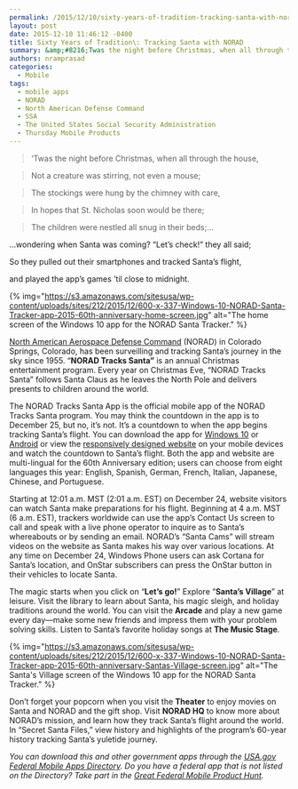 ```yaml
---
permalink: /2015/12/10/sixty-years-of-tradition-tracking-santa-with-norad/
layout: post
date: 2015-12-10 11:46:12 -0400
title: Sixty Years of Tradition\: Tracking Santa with NORAD
summary: &amp;#8216;Twas the night before Christmas, when all through the house, Not a creature was stirring, not even a mouse; The stockings were hung by the chimney with care, In hopes that St. Nicholas soon would be there; The children were nestled all snug in their beds;&amp;#8230; &amp;#8230;wondering when Santa was coming? &ldquo;Let&rsquo;s check!&rdquo; they all
authors: nramprasad
categories:
  - Mobile
tags:
  - mobile apps
  - NORAD
  - North American Defense Command
  - SSA
  - The United States Social Security Administration
  - Thursday Mobile Products
---
```


> &#8216;Twas the night before Christmas, when all through the house,
  
> Not a creature was stirring, not even a mouse;
  
> The stockings were hung by the chimney with care,
  
> In hopes that St. Nicholas soon would be there;
  
> The children were nestled all snug in their beds;&#8230;

&#8230;wondering when Santa was coming? “Let’s check!” they all said;
  
So they pulled out their smartphones and tracked Santa’s flight,
  
and played the app’s games ’til close to midnight.

{% img="https://s3.amazonaws.com/sitesusa/wp-content/uploads/sites/212/2015/12/600-x-337-Windows-10-NORAD-Santa-Tracker-app-2015-60th-anniversary-home-screen.jpg" alt="The home screen of the Windows 10 app for the NORAD Santa Tracker." %}

[North American Aerospace Defense Command](https://en.wikipedia.org/wiki/North_American_Aerospace_Defense_Command) (NORAD) in Colorado Springs, Colorado, has been surveilling and tracking Santa’s journey in the sky since 1955. “**NORAD Tracks Santa&#8221;** is an annual Christmas entertainment program. Every year on Christmas Eve, &#8220;NORAD Tracks Santa&#8221; follows Santa Claus as he leaves the North Pole and delivers presents to children around the world.

The NORAD Tracks Santa App is the official mobile app of the NORAD Tracks Santa program. You may think the countdown in the app is to December 25, but no, it’s not. It’s a countdown to when the app begins tracking Santa’s flight. You can download the app for [Windows 10](http://apps.microsoft.com/windows/en-us/app/norad-tracks-santa/445e2479-6da9-41e2-85f7-66550fe8c55b) or [Android](https://play.google.com/store/apps/details?id=com.visionbox.NoradTracksSanta) or view the [responsively designed website](http://www.noradsanta.org/) on your mobile devices and watch the countdown to Santa&#8217;s flight. Both the app and website are multi-lingual for the 60th Anniversary edition; users can choose from eight languages this year: English, Spanish, German, French, Italian, Japanese, Chinese, and Portuguese.

Starting at 12:01 a.m. MST (2:01 a.m. EST) on December 24, website visitors can watch Santa make preparations for his flight. Beginning at 4 a.m. MST (6 a.m. EST), trackers worldwide can use the app’s Contact Us screen to call and speak with a live phone operator to inquire as to Santa’s whereabouts or by sending an email. NORAD’s “Santa Cams” will stream videos on the website as Santa makes his way over various locations. At any time on December 24, Windows Phone users can ask Cortana for Santa’s location, and OnStar subscribers can press the OnStar button in their vehicles to locate Santa.

The magic starts when you click on “**Let’s go!**” Explore “**Santa’s Village**” at leisure. Visit the library to learn about Santa, his magic sleigh, and holiday traditions around the world. You can visit the **Arcade** and play a new game every day—make some new friends and impress them with your problem solving skills. Listen to Santa&#8217;s favorite holiday songs at **The Music Stage**.

{% img="https://s3.amazonaws.com/sitesusa/wp-content/uploads/sites/212/2015/12/600-x-337-Windows-10-NORAD-Santa-Tracker-app-2015-60th-anniversary-Santas-Village-screen.jpg" alt="The Santa's Village screen of the Windows 10 app for the NORAD Santa Tracker." %}

Don’t forget your popcorn when you visit the **Theater** to enjoy movies on Santa and NORAD and the gift shop. Visit **NORAD HQ** to know more about NORAD’s mission, and learn how they track Santa’s flight around the world. In “Secret Santa Files,” view history and highlights of the program’s 60-year history tracking Santa’s yuletide journey.

_You can download this and other government apps through the [USA.gov Federal Mobile Apps Directory](https://www.usa.gov/mobile-apps). Do you have a federal app that is not listed on the Directory? Take part in the [Great Federal Mobile Product Hunt](https://www.WHATEVER/2015/05/21/start-sleuthing-with-the-great-federal-mobile-product-hunt/)._